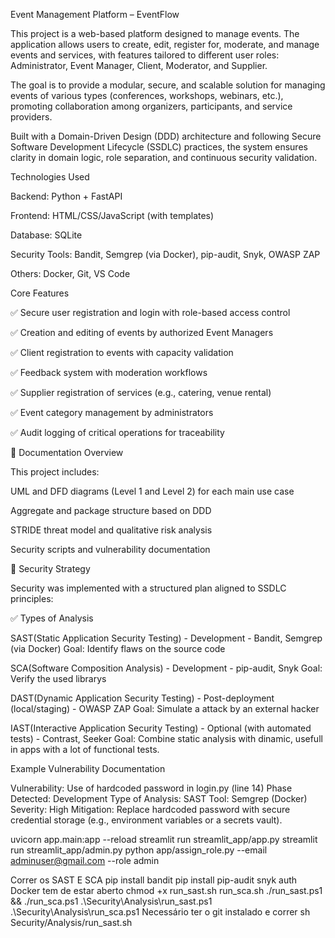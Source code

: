 Event Management Platform – EventFlow

This project is a web-based platform designed to manage events. The application allows users to create, edit, register for, moderate, and manage events and services, with features tailored to different user roles: Administrator, Event Manager, Client, Moderator, and Supplier.

The goal is to provide a modular, secure, and scalable solution for managing events of various types (conferences, workshops, webinars, etc.), promoting collaboration among organizers, participants, and service providers.

Built with a Domain-Driven Design (DDD) architecture and following Secure Software Development Lifecycle (SSDLC) practices, the system ensures clarity in domain logic, role separation, and continuous security validation.

Technologies Used

Backend: Python + FastAPI

Frontend: HTML/CSS/JavaScript (with templates)

Database: SQLite

Security Tools: Bandit, Semgrep (via Docker), pip-audit, Snyk, OWASP ZAP

Others: Docker, Git, VS Code

Core Features

✅ Secure user registration and login with role-based access control

✅ Creation and editing of events by authorized Event Managers

✅ Client registration to events with capacity validation

✅ Feedback system with moderation workflows

✅ Supplier registration of services (e.g., catering, venue rental)

✅ Event category management by administrators

✅ Audit logging of critical operations for traceability

📄 Documentation Overview

This project includes:

UML and DFD diagrams (Level 1 and Level 2) for each main use case

Aggregate and package structure based on DDD

STRIDE threat model and qualitative risk analysis

Security scripts and vulnerability documentation

🔐 Security Strategy

Security was implemented with a structured plan aligned to SSDLC principles:

✅ Types of Analysis

SAST(Static Application Security Testing) - Development - Bandit, Semgrep (via Docker) Goal: Identify flaws on the source code

SCA(Software Composition Analysis) - Development - pip-audit, Snyk Goal: Verify the used librarys

DAST(Dynamic Application Security Testing) - Post-deployment (local/staging) - OWASP ZAP Goal: Simulate a attack by an external hacker

IAST(Interactive Application Security Testing) - Optional (with automated tests) - Contrast, Seeker Goal: Combine static analysis with dinamic, usefull in apps with a lot of functional tests.

Example Vulnerability Documentation

Vulnerability: Use of hardcoded password in login.py (line 14) Phase Detected: Development Type of Analysis: SAST Tool: Semgrep (Docker) Severity: High Mitigation: Replace hardcoded password with secure credential storage (e.g., environment variables or a secrets vault).

uvicorn app.main:app --reload
streamlit run streamlit_app/app.py
streamlit run streamlit_app/admin.py
python app/assign_role.py --email adminuser@gmail.com --role admin

Correr os SAST E SCA
pip install bandit
pip install pip-audit
snyk auth
Docker tem de estar aberto
chmod +x run_sast.sh run_sca.sh
./run_sast.ps1 && ./run_sca.ps1
.\Security\Analysis\run_sast.ps1
.\Security\Analysis\run_sca.ps1
Necessário ter o git instalado e correr sh Security/Analysis/run_sast.sh

